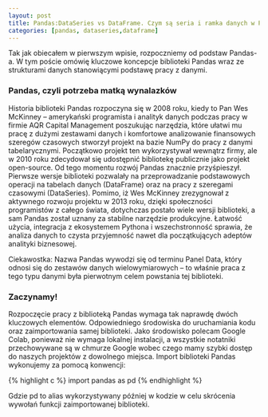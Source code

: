 ```yaml
---
layout: post
title: Pandas:DataSeries vs DataFrame. Czym są seria i ramka danych w Pandas?
categories: [pandas, dataseries,dataframe]
---
```


Tak jak obiecałem w  pierwszym wpisie, rozpoczniemy od podstaw Pandas-a. W tym poście omówię kluczowe koncepcje biblioteki Pandas wraz ze strukturami danych stanowiącymi podstawę pracy z danymi.

###  Pandas, czyli potrzeba matką wynalazków

Historia biblioteki Pandas rozpoczyna się w 2008 roku, kiedy to Pan Wes McKinney – amerykański programista i analityk danych podczas pracy w firmie AQR Capital Management poszukując narzędzia, które ułatwi mu pracę z dużymi zestawami danych i komfortowe analizowanie finansowych szeregów czasowych stworzył projekt na bazie NumPy do pracy z danymi tabelarycznymi. 
Początkowo projekt ten wykorzystywał wewnątrz firmy, ale w 2010 roku zdecydował się udostępnić bibliotekę publicznie jako projekt open-source. 
Od tego momentu rozwój Pandas znacznie przyśpieszył. 
Pierwsze wersje biblioteki pozwalały na przeprowadzanie podstawowych operacji na tabelach danych (DataFrame) oraz na pracy z szeregami czasowymi (DataSeries). 
Pomimo, iż  Wes McKinney zrezygnował z aktywnego rozwoju projektu w 2013 roku, dzięki społeczności programistów z całego świata, dotychczas postało wiele wersji biblioteki, a sam Pandas został uznany za stabilne narzędzie produkcyjne. 
Łatwość użycia, integracja z ekosystemem Pythona i wszechstronność sprawia, że analiza danych to czysta przyjemność nawet dla początkujących adeptów analityki biznesowej.

Ciekawostka:
Nazwa Pandas wywodzi się od terminu Panel Data, który odnosi się do zestawów danych wielowymiarowych – to właśnie praca z tego typu danymi była pierwotnym celem powstania tej biblioteki.


### Zaczynamy!

Rozpoczęcie pracy z biblioteką Pandas wymaga tak naprawdę dwóch kluczowych elementów. Odpowiedniego środowiska do uruchamiania kodu oraz zaimportowania samej biblioteki.
Jako środowisko polecam Google Colab, ponieważ nie wymaga lokalnej instalacji, a wszystkie notatniki przechowywane są w chmurze Google wobec czego mamy szybki dostęp do naszych projektów z dowolnego miejsca. 
Import biblioteki Pandas wykonujemy za pomocą konwencji:

{% highlight c %}
import pandas as pd
{% endhighlight %}

Gdzie pd to alias wykorzystywany później w kodzie w celu skrócenia wywołań funkcji zaimportowanej biblioteki.
